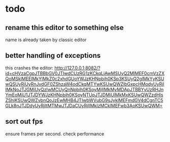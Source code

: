 # todo

## rename this editor to something else
name is already taken by classic editor

## better handling of exceptions
this crashes the editor:
http://127.0.0.1:8082/?id=cHVzaCgpJTBBbGV0JTIwdCUzRG1zKCkqLjAwMSUyQ2MlMEF0cmVzZXQoMSklMEElMkYlMkZ0c2xhdGUoYWJzKHNpbih0KSp3KSUyQ2glMkYyKSUwQSUyRiUyRnJvdGF0ZShzaW4odCkqMTYwKSUwQWZlbGxpcHModyUyRjIlMkNoJTJGMiUyQzIwMCUyQnNpbih0KSoyMjIlMkMyMDApJTBBYyUzRHJnYmEoMjU1JTJDYWJzKHNpbih0KSoyNTUpJTJDMjUlMkMxKSUwQWZzdHlsZShjKSUwQWZvbnQoJzEwMHB4JTIwbWVubG9sJyklMEFmdGV4dCgnTC5GLk8nJTJDdyUyRjItMTMwJTJDaCUyRjIlMkIzMCklMEFwb3AoKSUwQWM=

## sort out fps
ensure frames per second. check performance
